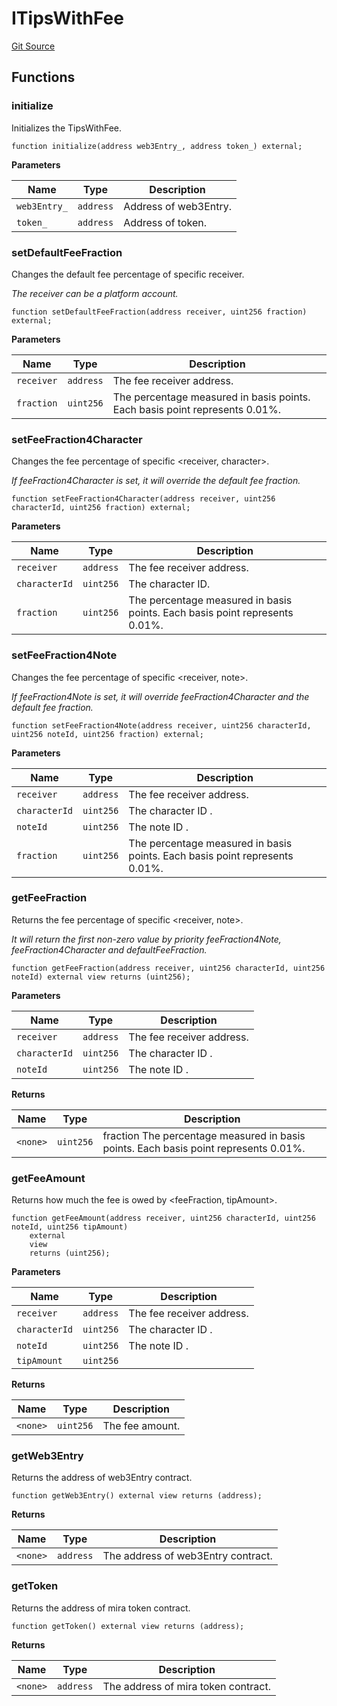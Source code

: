 # ITipsWithFee
[Git Source](https://github.com/Crossbell-Box/Crossbell-Contracts/blob/9b50c5017bce9e71943d4e781b5eda6bb9a10fe5/contracts/interfaces/ITipsWithFee.sol)


## Functions
### initialize

Initializes the TipsWithFee.


```solidity
function initialize(address web3Entry_, address token_) external;
```
**Parameters**

|Name|Type|Description|
|----|----|-----------|
|`web3Entry_`|`address`|Address of web3Entry.|
|`token_`|`address`|Address of token.|


### setDefaultFeeFraction

Changes the default fee percentage of specific receiver.

*The receiver can be a platform account.*


```solidity
function setDefaultFeeFraction(address receiver, uint256 fraction) external;
```
**Parameters**

|Name|Type|Description|
|----|----|-----------|
|`receiver`|`address`|The fee receiver address.|
|`fraction`|`uint256`|The percentage measured in basis points. Each basis point represents 0.01%.|


### setFeeFraction4Character

Changes the fee percentage of specific <receiver, character>.

*If feeFraction4Character is set, it will override the default fee fraction.*


```solidity
function setFeeFraction4Character(address receiver, uint256 characterId, uint256 fraction) external;
```
**Parameters**

|Name|Type|Description|
|----|----|-----------|
|`receiver`|`address`|The fee receiver address.|
|`characterId`|`uint256`|The character ID.|
|`fraction`|`uint256`|The percentage measured in basis points. Each basis point represents 0.01%.|


### setFeeFraction4Note

Changes the fee percentage of specific <receiver, note>.

*If feeFraction4Note is set, it will override feeFraction4Character and the default fee fraction.*


```solidity
function setFeeFraction4Note(address receiver, uint256 characterId, uint256 noteId, uint256 fraction) external;
```
**Parameters**

|Name|Type|Description|
|----|----|-----------|
|`receiver`|`address`|The fee receiver address.|
|`characterId`|`uint256`|The character ID .|
|`noteId`|`uint256`|The note ID .|
|`fraction`|`uint256`|The percentage measured in basis points. Each basis point represents 0.01%.|


### getFeeFraction

Returns the fee percentage of specific <receiver, note>.

*It will return the first non-zero value by priority feeFraction4Note,
feeFraction4Character and defaultFeeFraction.*


```solidity
function getFeeFraction(address receiver, uint256 characterId, uint256 noteId) external view returns (uint256);
```
**Parameters**

|Name|Type|Description|
|----|----|-----------|
|`receiver`|`address`|The fee receiver address.|
|`characterId`|`uint256`|The character ID .|
|`noteId`|`uint256`|The note ID .|

**Returns**

|Name|Type|Description|
|----|----|-----------|
|`<none>`|`uint256`|fraction The percentage measured in basis points. Each basis point represents 0.01%.|


### getFeeAmount

Returns how much the fee is owed by <feeFraction, tipAmount>.


```solidity
function getFeeAmount(address receiver, uint256 characterId, uint256 noteId, uint256 tipAmount)
    external
    view
    returns (uint256);
```
**Parameters**

|Name|Type|Description|
|----|----|-----------|
|`receiver`|`address`|The fee receiver address.|
|`characterId`|`uint256`|The character ID .|
|`noteId`|`uint256`|The note ID .|
|`tipAmount`|`uint256`||

**Returns**

|Name|Type|Description|
|----|----|-----------|
|`<none>`|`uint256`|The fee amount.|


### getWeb3Entry

Returns the address of web3Entry contract.


```solidity
function getWeb3Entry() external view returns (address);
```
**Returns**

|Name|Type|Description|
|----|----|-----------|
|`<none>`|`address`|The address of web3Entry contract.|


### getToken

Returns the address of mira token contract.


```solidity
function getToken() external view returns (address);
```
**Returns**

|Name|Type|Description|
|----|----|-----------|
|`<none>`|`address`|The address of mira token contract.|


